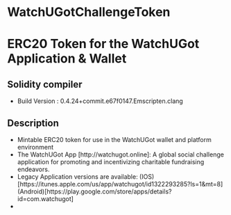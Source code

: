 # WatchUGotChallengeToken
<h1>ERC20 Token for the WatchUGot Application & Wallet</h1>
<h2>Solidity compiler</h2>
<ul>
  <li>Build Version : 0.4.24+commit.e67f0147.Emscripten.clang</li>
</ul>
<h2>Description</h2>
<ul>
  <li>Mintable ERC20 token for use in the WatchUGot wallet and platform environment</li>
  <li>The WatchUGot App [http://watchugot.online]: A global social challenge application for promoting and incentivizing charitable fundraising endeavors.</li>
  <li>Legacy Application versions are available: (IOS)[https://itunes.apple.com/us/app/watchugot/id1322293285?ls=1&mt=8] (Android)[https://play.google.com/store/apps/details?id=com.watchugot]<li>
</ul>
